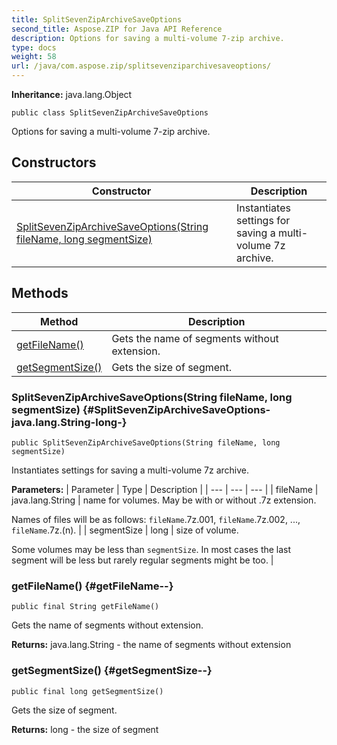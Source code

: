 ```yaml
---
title: SplitSevenZipArchiveSaveOptions
second_title: Aspose.ZIP for Java API Reference
description: Options for saving a multi-volume 7-zip archive.
type: docs
weight: 58
url: /java/com.aspose.zip/splitsevenziparchivesaveoptions/
---
```


**Inheritance:**
java.lang.Object
```
public class SplitSevenZipArchiveSaveOptions
```

Options for saving a multi-volume 7-zip archive.
## Constructors

| Constructor | Description |
| --- | --- |
| [SplitSevenZipArchiveSaveOptions(String fileName, long segmentSize)](#SplitSevenZipArchiveSaveOptions-java.lang.String-long-) | Instantiates settings for saving a multi-volume 7z archive. |
## Methods

| Method | Description |
| --- | --- |
| [getFileName()](#getFileName--) | Gets the name of segments without extension. |
| [getSegmentSize()](#getSegmentSize--) | Gets the size of segment. |
### SplitSevenZipArchiveSaveOptions(String fileName, long segmentSize) {#SplitSevenZipArchiveSaveOptions-java.lang.String-long-}
```
public SplitSevenZipArchiveSaveOptions(String fileName, long segmentSize)
```


Instantiates settings for saving a multi-volume 7z archive.

**Parameters:**
| Parameter | Type | Description |
| --- | --- | --- |
| fileName | java.lang.String | name for volumes. May be with or without .7z extension.

Names of files will be as follows: `fileName`.7z.001, `fileName`.7z.002, ..., `fileName`.7z.(n). |
| segmentSize | long | size of volume.

Some volumes may be less than `segmentSize`. In most cases the last segment will be less but rarely regular segments might be too. |

### getFileName() {#getFileName--}
```
public final String getFileName()
```


Gets the name of segments without extension.

**Returns:**
java.lang.String - the name of segments without extension
### getSegmentSize() {#getSegmentSize--}
```
public final long getSegmentSize()
```


Gets the size of segment.

**Returns:**
long - the size of segment
